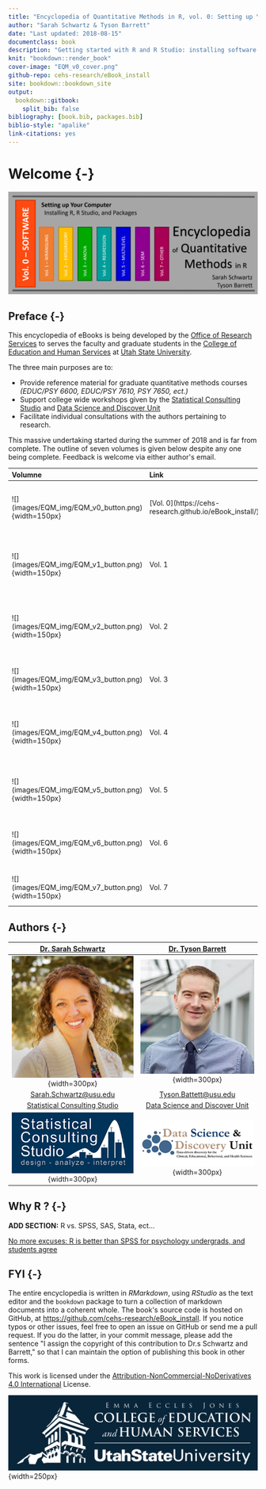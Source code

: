 ```yaml
--- 
title: "Encyclopedia of Quantitative Methods in R, vol. 0: Setting up Your Computer"
author: "Sarah Schwartz & Tyson Barrett"
date: "Last updated: 2018-08-15"
documentclass: book
description: "Getting started with R and R Studio: installing software and package management."
knit: "bookdown::render_book"
cover-image: "EQM_v0_cover.png"
github-repo: cehs-research/eBook_install
site: bookdown::bookdown_site
output:
  bookdown::gitbook:
    split_bib: false
bibliography: [book.bib, packages.bib]
biblio-style: "apalike"
link-citations: yes
---
```




# Welcome {-}

![](images/EQM_img/EQM_v0_header.png)









## Preface {-}

This encyclopedia of eBooks is being developed by the [Office of Research Services](https://cehs.usu.edu/research/index) to serves the faculty and graduate students in the [College of Education and Human Services](https://cehs.usu.edu/) at [Utah State University](http://www.usu.edu/).  



The three main purposes are to: 

* Provide reference material for graduate quantitative methods courses *(EDUC/PSY 6600, EDUC/PSY 7610, PSY 7650, ect.)*  
* Support college wide workshops given by the [Statistical Consulting Studio](https://cehs.usu.edu/research/statstudio/index) and [Data Science and Discover Unit](https://cehs.usu.edu/research/dsdu/index)
* Facilitate individual consultations with the authors pertaining to research.



This massive undertaking started during the summer of 2018 and is far from complete.  The outline of seven volumes is given below despite any one being complete.  Feedback is welcome via either author's email.


<table>
 <thead>
  <tr>
   <th style="text-align:left;"> Volumne </th>
   <th style="text-align:left;"> Link </th>
   <th style="text-align:left;"> Content </th>
  </tr>
 </thead>
<tbody>
  <tr>
   <td style="text-align:left;"> ![](images/EQM_img/EQM_v0_button.png){width=150px} </td>
   <td style="text-align:left;"> [Vol. 0](https://cehs-research.github.io/eBook_install/) </td>
   <td style="text-align:left;"> **Setting up Your Computer:** Installing R, R Studio, and Packages </td>
  </tr>
  <tr>
   <td style="text-align:left;"> ![](images/EQM_img/EQM_v1_button.png){width=150px} </td>
   <td style="text-align:left;"> Vol. 1 </td>
   <td style="text-align:left;"> **Data Management:** Importing, Sub-Setting, Creating Variables, and Saving </td>
  </tr>
  <tr>
   <td style="text-align:left;"> ![](images/EQM_img/EQM_v2_button.png){width=150px} </td>
   <td style="text-align:left;"> Vol. 2 </td>
   <td style="text-align:left;"> **Exploratory Data Analysis:** Summary Statistics and Descriptive Visualizations </td>
  </tr>
  <tr>
   <td style="text-align:left;"> ![](images/EQM_img/EQM_v3_button.png){width=150px} </td>
   <td style="text-align:left;"> Vol. 3 </td>
   <td style="text-align:left;"> **Testing Mean Differences:** t-tests, ANOVA, RM ANOVA, and post hoc tests </td>
  </tr>
  <tr>
   <td style="text-align:left;"> ![](images/EQM_img/EQM_v4_button.png){width=150px} </td>
   <td style="text-align:left;"> Vol. 4 </td>
   <td style="text-align:left;"> **Multiple Linear Regression:** Correlation, Model Fit, Generalize, and Plot </td>
  </tr>
  <tr>
   <td style="text-align:left;"> ![](images/EQM_img/EQM_v5_button.png){width=150px} </td>
   <td style="text-align:left;"> Vol. 5 </td>
   <td style="text-align:left;"> **Multilevel Models (RM Regression):** ICCs, MLM/HLM, and GEEs </td>
  </tr>
  <tr>
   <td style="text-align:left;"> ![](images/EQM_img/EQM_v6_button.png){width=150px} </td>
   <td style="text-align:left;"> Vol. 6 </td>
   <td style="text-align:left;"> **Structural Equation Modeling:** EFA, CFA, Path Analysis, and SEM </td>
  </tr>
  <tr>
   <td style="text-align:left;"> ![](images/EQM_img/EQM_v7_button.png){width=150px} </td>
   <td style="text-align:left;"> Vol. 7 </td>
   <td style="text-align:left;"> **Additional Topics:** Room for Future Expansio </td>
  </tr>
</tbody>
</table>






## Authors {-}


| [Dr. Sarah Schwartz](http://www.sarahschwartzstats.com/) | [Dr. Tyson Barrett](http://tysonbarrett.com/) |
|:----:|:----:|
| ![](images/Sarah_headshot.jpg){width=300px} | ![](images/Tyson_headshot.jpg){width=300px} |
| Sarah.Schwartz@usu.edu | Tyson.Battett@usu.edu |
| [Statistical Consulting Studio](https://cehs.usu.edu/research/statstudio/index)  | [Data Science and Discover Unit](https://cehs.usu.edu/research/dsdu/index) |
| ![](images/StatStudioLogo_dark_small.png){width=300px}  |![](images/dsdu_logo.PNG){width=300px} |







## Why R ?  {-}



<div class="rmdconstruct">
<p><strong>ADD SECTION:</strong> R vs. SPSS, SAS, Stata, ect...</p>
</div>




[No more excuses: R is better than SPSS for psychology undergrads, and students agree](https://datahowler.wordpress.com/2016/09/10/no-more-excuses-r-is-better-than-spss-for-psychology-undergrads-and-students-agree/)




## FYI  {-}

The entire encyclopedia is written in $R Markdown$, using $R Studio$ as the text editor and the `bookdown` package to turn a collection of markdown documents into a coherent whole. The book's source code is hosted on GitHub, at https://github.com/cehs-research/eBook_install. If you notice typos or other issues, feel free to open an issue on GitHub or send me a pull request. If you do the latter, in your commit message, please add the sentence "I assign the copyright of this contribution to Dr.s Schwartz and Barrett," so that I can maintain the option of publishing this book in other forms.

This work is licensed under the [Attribution-NonCommercial-NoDerivatives 4.0 International](https://creativecommons.org/licenses/by-nc-nd/4.0/legalcode) License. 



![](images/Education_Logo_WHITE-02.png){width=250px}
